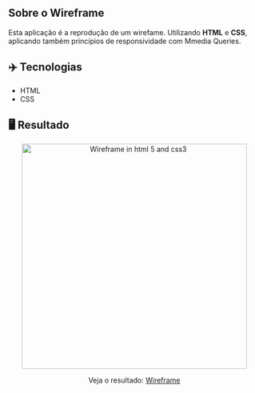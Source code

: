 ## Sobre o Wireframe

Esta aplicação é a reprodução de um wirefame. Utilizando **HTML** e **CSS**, aplicando também princípios de responsividade com Mmedia Queries.

## ✈️ Tecnologias

- HTML
- CSS

## 🖥️ Resultado

<div align="center">
  <img alt="Wireframe in html 5 and css3" src="https://imgur.com/a/eUjYrUq" width="450px"> 
  <p>Veja o resultado: <a href="https://wireframe-danrochadev.netlify.app">Wireframe</a></p>
</div>
